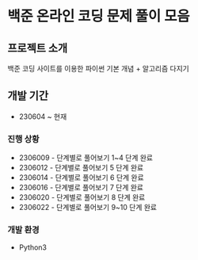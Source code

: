 # 백준 온라인 코딩 문제 풀이 모음

## 프로젝트 소개
백준 코딩 사이트를 이용한 파이썬 기본 개념 + 알고리즘 다지기

## 개발 기간
   - 230604 ~ 현재
 
### 진행 상황
  - 2306009 - 단계별로 풀어보기 1~4 단계 완료
  - 2306012 - 단계별로 풀어보기 5 단계 완료
  - 2306014 - 단계별로 풀어보기 6 단계 완료
  - 2306016 - 단계별로 풀어보기 7 단계 완료
  - 2306020 - 단계별로 풀어보기 8 단계 완료
  - 2306022 - 단계별로 풀어보기 9~10 단계 완료
### 개발 환경
  - Python3
